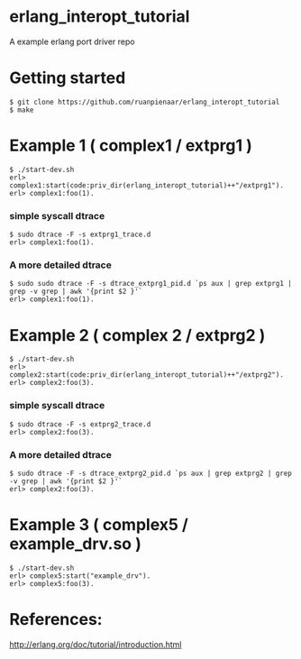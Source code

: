 # erlang_interopt_tutorial
A example erlang port driver repo

<!-- TODO: reword the data, so that we talk about
1) port
2) erl_interface
3) linked-in port drivers
4) c nodes
5) NIFs -->

# Getting started
```
$ git clone https://github.com/ruanpienaar/erlang_interopt_tutorial
$ make
```

# Example 1 ( complex1 / extprg1 )
```
$ ./start-dev.sh
erl> complex1:start(code:priv_dir(erlang_interopt_tutorial)++"/extprg1").
erl> complex1:foo(1).
```

### simple syscall dtrace
```
$ sudo dtrace -F -s extprg1_trace.d
erl> complex1:foo(1).
```

### A more detailed dtrace
```
$ sudo sudo dtrace -F -s dtrace_extprg1_pid.d `ps aux | grep extprg1 | grep -v grep | awk '{print $2 }'`
erl> complex1:foo(1).
```


# Example 2 ( complex 2 / extprg2 )
```
$ ./start-dev.sh
erl> complex2:start(code:priv_dir(erlang_interopt_tutorial)++"/extprg2").
erl> complex2:foo(3).
```

### simple syscall dtrace
```
$ sudo dtrace -F -s extprg2_trace.d
erl> complex2:foo(3).
```

### A more detailed dtrace
```
$ sudo dtrace -F -s dtrace_extprg2_pid.d `ps aux | grep extprg2 | grep -v grep | awk '{print $2 }'`
erl> complex2:foo(3).
```

# Example 3 ( complex5 / example_drv.so )
```
$ ./start-dev.sh
erl> complex5:start("example_drv").
erl> complex5:foo(3).
```

# References:
http://erlang.org/doc/tutorial/introduction.html
